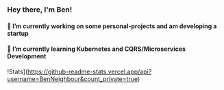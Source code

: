 ### Hey there, I'm Ben!
#### 🔭 I’m currently working on some personal-projects and am developing a startup
#### 🌱 I’m currently learning Kubernetes and CQRS/Microservices Development

!Stats](https://github-readme-stats.vercel.app/api?username=BenNeighbour&count_private=true)

